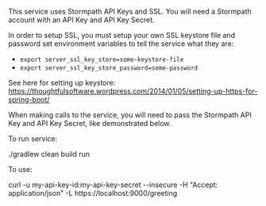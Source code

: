 This service uses Stormpath API Keys and SSL.
You will need a Stormpath account with an API Key and API Key Secret.

In order to setup SSL, you must setup your own SSL keystore file and password set environment variables to tell the service what they are: 
* ```export server_ssl_key_store=some-keystore-file```
* ```export server_ssl_key_store_password=some-password```

See here for setting up keystore:  https://thoughtfulsoftware.wordpress.com/2014/01/05/setting-up-https-for-spring-boot/ 


When making calls to the service, you will need to pass the Stormpath API Key and API Key Secret, like demonstrated below.

To run service:

./gradlew clean build run

To use:

curl -u my-api-key-id:my-api-key-secret  --insecure -H "Accept: application/json"  -L https://localhost:9000/greeting
